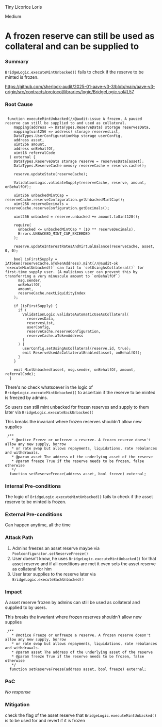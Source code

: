 Tiny Licorice Loris

Medium

# A frozen reserve can still be used as collateral and can be supplied to

### Summary

`BridgeLogic.executeMintUnbacked()` fails to check if the reserve to be minted is frozen. 

https://github.com/sherlock-audit/2025-01-aave-v3-3/blob/main/aave-v3-origin/src/contracts/protocol/libraries/logic/BridgeLogic.sol#L57

### Root Cause

```solidity

 function executeMintUnbacked(//@audit-issue A frozen, A paused reserve can still be supplied to and used as collateral.
    mapping(address => DataTypes.ReserveData) storage reservesData,
    mapping(uint256 => address) storage reservesList,
    DataTypes.UserConfigurationMap storage userConfig,
    address asset,
    uint256 amount,
    address onBehalfOf,
    uint16 referralCode
  ) external {
    DataTypes.ReserveData storage reserve = reservesData[asset];
    DataTypes.ReserveCache memory reserveCache = reserve.cache();

    reserve.updateState(reserveCache);

    ValidationLogic.validateSupply(reserveCache, reserve, amount, onBehalfOf);

    uint256 unbackedMintCap = reserveCache.reserveConfiguration.getUnbackedMintCap();
    uint256 reserveDecimals = reserveCache.reserveConfiguration.getDecimals();

    uint256 unbacked = reserve.unbacked += amount.toUint128();

    require(
      unbacked <= unbackedMintCap * (10 ** reserveDecimals),
      Errors.UNBACKED_MINT_CAP_EXCEEDED
    );

    reserve.updateInterestRatesAndVirtualBalance(reserveCache, asset, 0, 0);

    bool isFirstSupply = IAToken(reserveCache.aTokenAddress).mint(//@audit-ok `executeMintUnbacked()` can fail to `setUsingAsCollateral()` for first-time supply user. (A malicious user can prevent this by transferring a very minuscule amount to `onBehalfOf`)
      msg.sender,
      onBehalfOf,
      amount,
      reserveCache.nextLiquidityIndex
    );

    if (isFirstSupply) {
      if (
        ValidationLogic.validateAutomaticUseAsCollateral(
          reservesData,
          reservesList,
          userConfig,
          reserveCache.reserveConfiguration,
          reserveCache.aTokenAddress
        )
      ) {
        userConfig.setUsingAsCollateral(reserve.id, true);
        emit ReserveUsedAsCollateralEnabled(asset, onBehalfOf);
      }
    }

    emit MintUnbacked(asset, msg.sender, onBehalfOf, amount, referralCode);
  }

```

There's no check whatsoever in the logic of `BridgeLogic.executeMintUnbacked()` to ascertain if the reserve to be minted is freezed by admins.

So users can still mint unbacked for frozen reserves and supply to them later via `BridgeLogic.executeBackUnbacked()`

This breaks the invariant where frozen reserves shouldn't allow new supplies
```solidity
 /**
   * @notice Freeze or unfreeze a reserve. A frozen reserve doesn't allow any new supply, borrow
   * or rate swap but allows repayments, liquidations, rate rebalances and withdrawals.
   * @param asset The address of the underlying asset of the reserve
   * @param freeze True if the reserve needs to be frozen, false otherwise
   */
  function setReserveFreeze(address asset, bool freeze) external;

```

### Internal Pre-conditions

The logic of `BridgeLogic.executeMintUnbacked()` fails to check if the asset  reserve to be minted is frozen. 

### External Pre-conditions

Can happen anytime, all the time

### Attack Path

1. Admins freezes an asset reserve maybe via `Poolconfigurator.setReserveFreeze()`
2. User doesn't know, he uses `BridgeLogic.executeMintUnbacked()` for that asset reserve and if all conditions are met it even sets the asset reserve as collateral for him
3. User later supplies to the reserve later via `BridgeLogic.executeBackUnbacked()`



### Impact

A asset reserve frozen by admins can still be used as collateral and supplied to by users.

This breaks the invariant where frozen reserves shouldn't allow new supplies

```solidity
 /**
   * @notice Freeze or unfreeze a reserve. A frozen reserve doesn't allow any new supply, borrow
   * or rate swap but allows repayments, liquidations, rate rebalances and withdrawals.
   * @param asset The address of the underlying asset of the reserve
   * @param freeze True if the reserve needs to be frozen, false otherwise
   */
  function setReserveFreeze(address asset, bool freeze) external;
```

### PoC

_No response_

### Mitigation

check the flag of the asset reserve that `BridgeLogic.executeMintUnbacked()` is to be used for and revert if it is frozen
